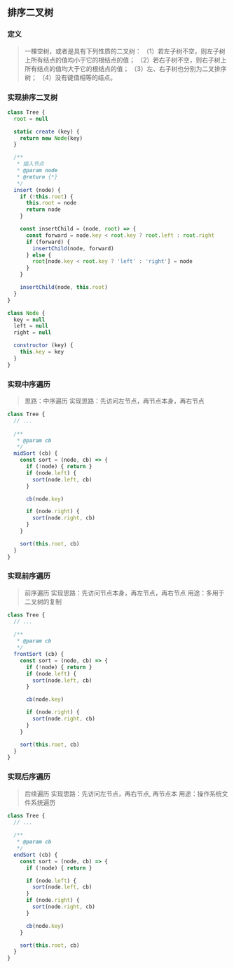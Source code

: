 ## 排序二叉树
### 定义
> 一棵空树，或者是具有下列性质的二叉树：
  （1）若左子树不空，则左子树上所有结点的值均小于它的根结点的值；
  （2）若右子树不空，则右子树上所有结点的值均大于它的根结点的值；
  （3）左、右子树也分别为二叉排序树；
  （4）没有键值相等的结点。
  
### 实现排序二叉树
```js
class Tree {
  root = null

  static create (key) {
    return new Node(key)
  }

  /**
   * 插入节点
   * @param node
   * @return {*}
   */
  insert (node) {
    if (!this.root) {
      this.root = node
      return node
    }

    const insertChild = (node, root) => {
      const forward = node.key < root.key ? root.left : root.right
      if (forward) {
        insertChild(node, forward)
      } else {
        root[node.key < root.key ? 'left' : 'right'] = node
      }
    }

    insertChild(node, this.root)
  }
}

class Node {
  key = null
  left = null
  right = null

  constructor (key) {
    this.key = key
  }
}
```

### 实现中序遍历
> 思路：中序遍历
  实现思路：先访问左节点，再节点本身，再右节点

```js
class Tree {
  // ...
  
  /**
   * @param cb
   */
  midSort (cb) {
    const sort = (node, cb) => {
      if (!node) { return }
      if (node.left) {
        sort(node.left, cb)
      }

      cb(node.key)

      if (node.right) {
        sort(node.right, cb)
      }
    }

    sort(this.root, cb)
  }
}
```


### 实现前序遍历
> 前序遍历
  实现思路：先访问节点本身，再左节点，再右节点
  用途：多用于二叉树的复制

```js
class Tree {
  // ...
  
  /**
   * @param cb
   */
  frontSort (cb) {
    const sort = (node, cb) => {
      if (!node) { return }
      if (node.left) {
        sort(node.left, cb)
      }

      cb(node.key)

      if (node.right) {
        sort(node.right, cb)
      }
    }

    sort(this.root, cb)
  }
}
```

### 实现后序遍历
> 后续遍历
> 实现思路：先访问左节点，再右节点, 再节点本
> 用途：操作系统文件系统遍历

```js
class Tree {
  // ...
  
  /**
   * @param cb
   */
  endSort (cb) {
    const sort = (node, cb) => {
      if (!node) { return }

      if (node.left) {
        sort(node.left, cb)
      }
      if (node.right) {
        sort(node.right, cb)
      }

      cb(node.key)
    }

    sort(this.root, cb)
  }
}
```

